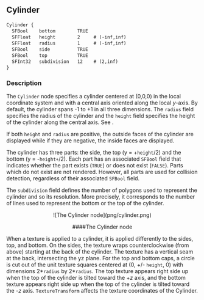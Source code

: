 ## Cylinder


```
Cylinder {
  SFBool    bottom        TRUE
  SFFloat   height        2     # (-inf,inf)
  SFFloat   radius        1     # (-inf,inf)
  SFBool    side          TRUE
  SFBool    top           TRUE
  SFInt32   subdivision   12    # (2,inf)
}
```

### Description

The `Cylinder` node specifies a cylinder centered at (0,0,0) in the local
coordinate system and with a central axis oriented along the local *y*-axis. By
default, the cylinder spans -1 to +1 in all three dimensions. The `radius` field
specifies the radius of the cylinder and the `height` field specifies the height
of the cylinder along the central axis. See .

If both `height` and `radius` are positive, the outside faces of the cylinder
are displayed while if they are negative, the inside faces are displayed.

The cylinder has three parts: the side, the top (y = +`height`/2) and the bottom
(y = -`height+`/2). Each part has an associated `SFBool` field that indicates
whether the part exists (`TRUE`) or does not exist (`FALSE`). Parts which do not
exist are not rendered. However, all parts are used for collision detection,
regardless of their associated `SFBool` field.

The `subdivision` field defines the number of polygons used to represent the
cylinder and so its resolution. More precisely, it corresponds to the number of
lines used to represent the bottom or the top of the cylinder.

<center>
![The Cylinder node](png/cylinder.png)

####The Cylinder node
</center>

When a texture is applied to a cylinder, it is applied differently to the sides,
top, and bottom. On the sides, the texture wraps counterclockwise (from above)
starting at the back of the cylinder. The texture has a vertical seam at the
back, intersecting the yz plane. For the top and bottom caps, a circle is cut
out of the unit texture squares centered at (0, +/- `height`, 0) with dimensions
2*`radius`  by 2*`radius`. The top texture appears right side up when the top of
the cylinder is tilted toward the +*z* axis, and the bottom texture appears
right side up when the top of the cylinder is tilted toward the -*z* axis.
`TextureTransform` affects the texture coordinates of the Cylinder.

